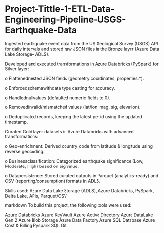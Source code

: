 # Project-Tittle-1-ETL-Data-Engineering-Pipeline-USGS-Earthquake-Data

 Ingested earthquake event data from the US Geological Survey (USGS) API for daily intervals and stored raw JSON files in the
 Bronze layer (Azure Data Lake Storage– ADLS).
 
 Developed and executed transformations in Azure Databricks (PySpark) for Silver layer:
    
 o Flattenednested JSON fields (geometry.coordinates, properties.*).
 
 o Enforcedschemawithdata type casting for accuracy.
 
 o Handlednullvalues (defaulted numeric fields to 0).
 
 o Removedinvalid/mismatched values (lat/lon, mag, sig, elevation).
 
 o Deduplicated records, keeping the latest per id using the updated timestamp.
 
 Curated Gold layer datasets in Azure Databricks with advanced transformations:
 
 o Geo-enrichment: Derived country_code from latitude & longitude using reverse geocoding.
 
 o Businessclassification: Categorized earthquake significance (Low, Moderate, High) based on sig value.
 
 o Datapersistence: Stored curated outputs in Parquet (analytics-ready) and CSV (reporting/consumption) formats in
 ADLS.
 
 Skills used: Azure Data Lake Storage (ADLS), Azure Databricks, PySpark, Delta Lake, APIs, Parquet/CSV

markdown
To build this project, the following tools were used:

Azure Databricks
Azure KeyVault
Azure Active Directory
Azure DataLake Gen 2
Azure Blob Storage
Azure Data Factory
Azure SQL Database
Azure Cost & Billing
Pyspark
SQL
Git 
